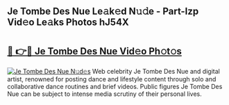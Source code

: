 ## Je Tombe Des Nue Le𝚊k𝚎d N𝚞𝚍e - Part-Izp Vid𝚎o Le𝚊ks Photos hJ54X

# <h2><a href="http://fb34y1.evod.top/?m=Je+Tombe+Des+Nue">🔗 👉🔴 Je Tombe Des Nue Vid𝚎o Ph𝚘t𝚘s</a></h2>

[![Je Tombe Des Nue N𝚞d𝚎s](https://i.imgur.com/8V9OHl7.gif)](http://fb34y1.evod.top/?m=Je+Tombe+Des+Nue)
Web celebrity Je Tombe Des Nue and digital artist, renowned for posting dance and lifestyle content through solo and collaborative dance routines and brief videos. Public figures Je Tombe Des Nue can be subject to intense media scrutiny of their personal lives. 
